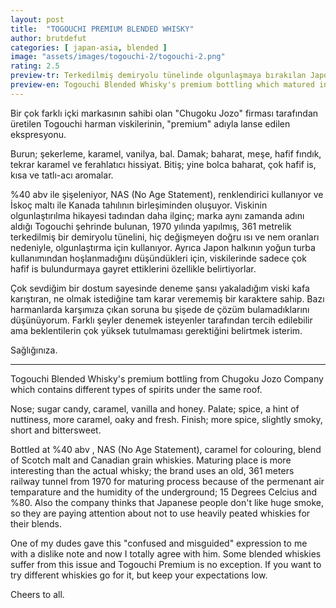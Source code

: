 ```yaml
---
layout: post
title:  "TOGOUCHI PREMIUM BLENDED WHISKY"
author: brutdefut
categories: [ japan-asia, blended ]
image: "assets/images/togouchi-2/togouchi-2.png"
rating: 2.5
preview-tr: Terkedilmiş demiryolu tünelinde olgunlaşmaya bırakılan Japon harman viskisi. 
preview-en: Togouchi Blended Whisky's premium bottling which matured in an old railway tunnel.
---
```


Bir çok farklı içki markasının sahibi olan "Chugoku Jozo" firması tarafından üretilen Togouchi harman viskilerinin, "premium" adıyla lanse edilen ekspresyonu. 

Burun; şekerleme, karamel, vanilya, bal. 
Damak; baharat, meşe, hafif fındık, tekrar karamel ve ferahlatıcı hissiyat. 
Bitiş; yine bolca baharat, çok hafif is, kısa ve tatlı-acı aromalar. 

%40 abv ile şişeleniyor, NAS (No Age Statement), renklendirici kullanıyor ve İskoç maltı ile Kanada tahılının birleşiminden oluşuyor. 
Viskinin olgunlaştırılma hikayesi tadından daha ilginç; marka aynı zamanda adını aldığı Togouchi şehrinde bulunan, 1970 yılında yapılmış, 361 metrelik terkedilmiş bir demiryolu tünelini, hiç değişmeyen doğru ısı ve nem oranları nedeniyle, olgunlaştırma için kullanıyor. 
Ayrıca Japon halkının yoğun turba kullanımından hoşlanmadığını düşündükleri için, viskilerinde sadece çok hafif is bulundurmaya gayret ettiklerini özellikle belirtiyorlar. 

Çok sevdiğim bir dostum sayesinde deneme şansı yakaladığım viski kafa karıştıran, ne olmak istediğine tam karar verememiş bir karaktere sahip. Bazı harmanlarda karşımıza çıkan soruna bu şişede de çözüm bulamadıklarını düşünüyorum. Farklı şeyler denemek isteyenler tarafından tercih edilebilir ama beklentilerin çok yüksek tutulmaması gerektiğini belirtmek isterim. 

Sağlığınıza. 


---------------------------------------------------------------------------

<p id="english"></p>

Togouchi Blended Whisky's premium bottling from Chugoku Jozo Company which contains different types of spirits under the same roof. 

Nose; sugar candy, caramel, vanilla and honey.
Palate; spice, a hint of nuttiness, more caramel, oaky and fresh. 
Finish; more spice, slightly smoky, short and bittersweet.

Bottled at %40 abv , NAS (No Age Statement), caramel for colouring, blend of Scotch malt and Canadian grain whiskies.
Maturing place is more interesting than the actual whisky; the brand uses an old, 361 meters railway tunnel from 1970 for maturing process because of the permenant air temparature and the humidity of the underground; 15 Degrees Celcius and %80.
Also the company thinks that Japanese people don't like huge smoke, so they are paying attention about not to use heavily peated whiskies for their blends.

One of my dudes gave this "confused and misguided" expression to me with a dislike note and now I totally agree with him. Some blended whiskies suffer from this issue and Togouchi Premium is no exception. 
If you want to try different whiskies go for it, but keep your expectations low. 

Cheers to all. 
